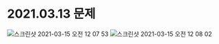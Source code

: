 # 2021.03.13 문제
![스크린샷 2021-03-15 오전 12 07 53](https://user-images.githubusercontent.com/77336125/111073551-916aa600-8522-11eb-95f4-2a7e25d6041e.png)
![스크린샷 2021-03-15 오전 12 08 02](https://user-images.githubusercontent.com/77336125/111073559-9af40e00-8522-11eb-9b86-344409ff90fa.png)